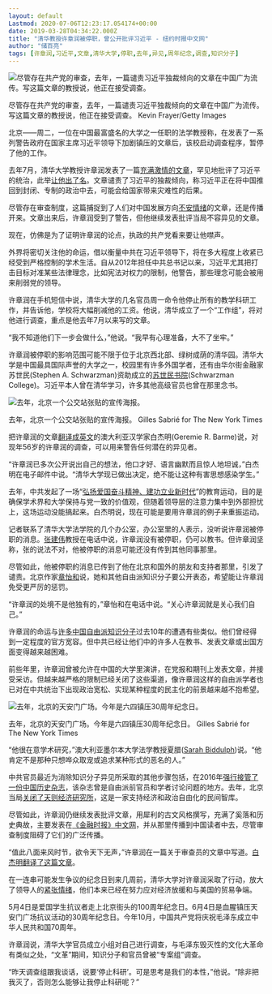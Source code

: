 ```yaml
---
layout: default
Lastmod: 2020-07-06T12:23:17.054174+00:00
date: 2019-03-28T04:34:22.000Z
title: "清华教授许章润被停职，曾公开批评习近平 - 纽约时报中文网"
author: "储百亮"
tags: [许章润,习近平,文章,清华大学,停职,去年,异见,周年纪念,调查,知识分子]
---
```


![尽管存在共产党的审查，去年，一篇谴责习近平独裁倾向的文章在中国广为流传。写这篇文章的教授说，他正在接受调查。](https://images.weserv.nl/?url=https%3A//static01.nyt.com/images/2019/03/26/world/26china-professor-1/merlin_152104071_65c07cae-348a-4878-95b0-eae352e21fb2-master1050.jpg)

尽管存在共产党的审查，去年，一篇谴责习近平独裁倾向的文章在中国广为流传。写这篇文章的教授说，他正在接受调查。 Kevin Frayer/Getty Images

北京——周二，一位在中国最富盛名的大学之一任职的法学教授称，在发表了一系列警告政府在国家主席习近平领导下加剧镇压的文章后，该校启动调查程序，暂停了他的工作。

去年7月，清华大学教授许章润发表了一篇[充满激情的文章](http://chinaheritage.net/journal/imminent-fears-immediate-hopes-a-beijing-jeremiad/)，罕见地批评了习近平的统治，此举[让他出了名](https://cn.nytimes.com/china/20180801/xi-jinping-internal-dissent/)。文章谴责了习近平的独裁倾向，称习近平正在将中国推回到封闭、专制的政治中去，可能会给国家带来灾难性的后果。

尽管存在审查制度，这篇捕捉到了人们对中国发展方向[不安情绪](https://cn.nytimes.com/business/20190122/china-trade-pessimism/)的文章，还是传播开来。文章出来后，许章润受到了警告，但他继续发表批评当局不容异见的文章。

现在，仿佛是为了证明许章润的论点，执政的共产党看来要让他噤声。

外界将密切关注他的命运，借以衡量中共在习近平领导下，将在多大程度上收紧已经受到严格控制的学术生活。自从2012年担任中共总书记以来，习近平尤其把打击目标对准某些法律理念，比如宪法对权力的限制，他警告，那些理念可能会被用来削弱党的领导。

许章润在手机短信中说，清华大学的几名官员周一命令他停止所有的教学科研工作，并告诉他，学校将大幅削减他的工资。他说，清华成立了一个“工作组”，将对他进行调查，重点是他去年7月以来写的文章。

“我不知道他们下一步会做什么，”他说。“我早有心理准备，大不了坐牢。”

许章润被停职的影响范围可能不限于位于北京西北部、绿树成荫的清华园。清华大学是中国最具国际声誉的大学之一，校园里有许多外国学者，还有由华尔街金融家苏世民(Stephen A. Schwarzman)资助成立的[苏世民书院](http://www.sc.tsinghua.edu.cn/)(Schwarzman College)。习近平本人曾在清华学习，许多其他高级官员也曾在那里念书。

![去年，北京一个公交站张贴的宣传海报。](https://images.weserv.nl/?url=https%3A//static01.nyt.com/images/2019/03/26/world/26china-professor-2/merlin_131367901_c145aa00-0349-454b-bb3d-22781ff433d5-master1050.jpg)

去年，北京一个公交站张贴的宣传海报。 Gilles Sabrié for The New York Times

把许章润的文章[翻译成英文](http://chinaheritage.net/)的澳大利亚汉学家白杰明(Geremie R. Barme)说，对现年56岁的许章润的调查，可以用来警告任何潜在的异见者。

“许章润已多次公开说出自己的想法，他口才好、语言幽默而且惊人地坦诚，”白杰明在电子邮件中说。“清华大学现已做出决定，绝不能让这种有害思想感染学生。”

去年，中共发起了一场“[弘扬爱国奋斗精神、建功立业新时代](http://www.xinhuanet.com/politics/2018-07/31/c_1123204091.htm)”的教育运动，目的是确保学术界和大学保持与党一致的价值观，但随着领导层的注意力集中到外部担忧上，这场运动没能搞起来。白杰明说，现在可能是要用许章润的例子来重振运动。

记者联系了清华大学法学院的几个办公室，办公室里的人表示，没听说许章润被停职的消息。[张建伟](http://www.law.tsinghua.edu.cn/publish/law/3563/2010/20101220201428850373010/20101220201428850373010_.html)教授在电话中说，许章润没有被停职，仍可以教书。但许章润坚称，张的说法不对，他被停职的消息可能还没有传到其他同事那里。

尽管如此，他被停职的消息已传到了他在北京和国外的朋友和支持者那里，引发了谴责。北京作家[章怡和](https://www.thechinastory.org/key-intellectual/zhang-yihe-章诒和/)说，她和其他自由派知识分子要公开表态，希望能让许章润免受更严厉的惩罚。

“许章润的处境不是他独有的，”章怡和在电话中说。“关心许章润就是关心我们自己。”

许章润的命运与[许多中国自由派知识分子](https://cn.nytimes.com/china/20180518/china-rights-he-weifang/)过去10年的遭遇有些类似。他们曾经得到一定程度的官方宽容。但中共已经让他们中的许多人在教书、发表文章或出国方面变得越来越困难。

前些年里，许章润曾被允许在中国的大学里演讲，在党报和期刊上发表文章，并接受采访。但越来越严格的限制已经关闭了这些渠道，像许章润这样的自由派学者也已对在中共统治下出现政治宽松、实现某种程度的民主化的前景越来越不抱希望。

![去年，北京的天安门广场。今年是六四镇压30周年纪念日。](https://images.weserv.nl/?url=https%3A//static01.nyt.com/images/2019/03/26/world/26china-professor-3/merlin_144169992_c493beec-79c7-4a3f-a620-05e99f9118de-master1050.jpg)

去年，北京的天安门广场。今年是六四镇压30周年纪念日。 Gilles Sabrié for The New York Times

“他很在意学术研究，”澳大利亚墨尔本大学法学教授夏腊([Sarah Biddulph](https://law.unimelb.edu.au/about/staff/sarah-biddulph))说。“他肯定不是那种只想哗众取宠或追求某种形式的恶名的人。”

中共官员最近为消除知识分子异见所采取的其他步骤包括，在2016年[强行接管了一份中国历史杂志](https://cn.nytimes.com/china/20160728/china-yanhuang-chunqiu/)，该杂志曾是自由派前官员和学者讨论问题的地方。去年，北京当局[关闭了天则经济研究所](https://cn.nytimes.com/china/20180712/china-unirule-institute/)，这是一家支持经济和政治自由化的民间智库。

尽管如此，许章润仍继续发表批评文章，用犀利的古文风格撰写，充满了奚落和历史典故，主要发表在[《金融时报》中文网](http://www.ftchinese.com/story/001080502?archive)，并从那里传播到中国读者中去，尽管审查制度阻碍了它们的广泛传播。

“值此八面来风时节，欲令天下无声，”许章润在一篇关于审查员的文章中写道。[白杰明翻译了这篇文章](http://chinaheritage.net/journal/and-teachers-then-they-just-do-their-thing/)。

在一连串可能发生争议的纪念日到来几周前，清华大学对许章润采取了行动，放大了领导人的[紧张情绪](https://cn.nytimes.com/china/20190226/china-xi-warnings/)，他们本来已经在努力应对经济放缓和与美国的贸易争端。

5月4日是爱国学生抗议者走上北京街头的100周年纪念日。6月4日是血腥镇压天安门广场抗议活动的30周年纪念日。今年10月，中国共产党将庆祝毛泽东成立中华人民共和国70周年。

许章润说，清华大学官员成立小组对自己进行调查，与毛泽东毁灭性的文化大革命有类似之处，“文革”期间，知识分子和官员曾被“专案组”调查。

“昨天调查组跟我谈话，说要‘停止科研’。可是思考是我们的本性，”他说。“除非把我灭了，否则怎么能够让我停止科研呢？”

